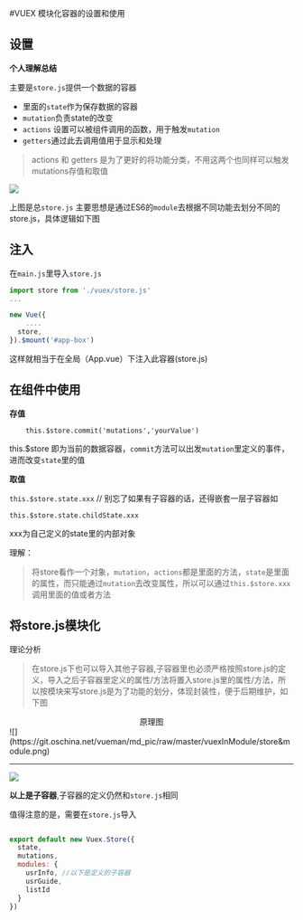 #VUEX 模块化容器的设置和使用

设置
--
**个人理解总结**

主要是`store.js`提供一个数据的容器

* 里面的`state`作为保存数据的容器
* `mutation`负责state的改变
* `actions` 设置可以被组件调用的函数，用于触发`mutation`
* `getters`通过此去调用值用于显示和处理

>actions 和 getters 是为了更好的将功能分类，不用这两个也同样可以触发mutations存值和取值


![](http://git.oschina.net/vueman/md_pic/raw/master/vuexInModule/mainStore.png)
 
上图是总`store.js` 主要思想是通过ES6的`module`去根据不同功能去划分不同的store.js，具体逻辑如下图



注入
--
在`main.js`里导入`store.js`

```js
import store from './vuex/store.js'
...

new Vue({
	....
  store,
}).$mount('#app-box')

```
这样就相当于在全局（App.vue）下注入此容器(store.js)

在组件中使用
--
**存值**

`    this.$store.commit('mutations','yourValue')`

this.$store 即为当前的数据容器，`commit`方法可以出发`mutation`里定义的事件，进而改变`state`里的值

**取值**

`this.$store.state.xxx` // 别忘了如果有子容器的话，还得嵌套一层子容器如

`this.$store.state.childState.xxx`

xxx为自己定义的state里的内部对象

理解：
>将store看作一个对象，`mutation`，`actions`都是里面的方法，`state`是里面的属性，而只能通过`mutation`去改变属性，所以可以通过`this.$store.xxx`调用里面的值或者方法
>


将store.js模块化
--

理论分析
>在store.js下也可以导入其他子容器,子容器里也必须严格按照store.js的定义，导入之后子容器里定义的属性/方法将置入store.js里的属性/方法，所以按模块来写store.js是为了功能的划分，体现封装性，便于后期维护，如下图
>

<center>原理图</center>
![](https://git.oschina.net/vueman/md_pic/raw/master/vuexInModule/store&module.png)



---


![](https://git.oschina.net/vueman/md_pic/raw/master/vuexInModule/moduleStore.png)

**以上是子容器**,子容器的定义仍然和`store.js`相同

值得注意的是，需要在`store.js`导入

```js

export default new Vuex.Store({
  state,
  mutations,
  modules: {
    usrInfo, //以下是定义的子容器
    usrGuide,
    listId
  }
})
```


